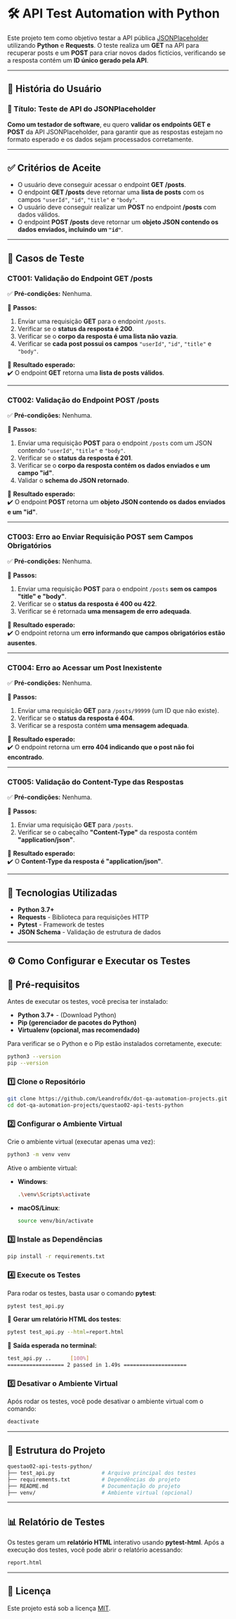 # 🛠 API Test Automation with Python  

Este projeto tem como objetivo testar a API pública [JSONPlaceholder](https://jsonplaceholder.typicode.com/posts) utilizando **Python** e **Requests**. O teste realiza um **GET** na API para recuperar posts e um **POST** para criar novos dados fictícios, verificando se a resposta contém um **ID único gerado pela API**.

---

## 📌 História do Usuário  

### 🎯 Título: Teste de API do JSONPlaceholder  
**Como um testador de software**, eu quero **validar os endpoints GET e POST** da API JSONPlaceholder, para garantir que as respostas estejam no formato esperado e os dados sejam processados corretamente.  

---

## ✅ Critérios de Aceite  

- O usuário deve conseguir acessar o endpoint **GET /posts**.  
- O endpoint **GET /posts** deve retornar uma **lista de posts** com os campos `"userId"`, `"id"`, `"title"` e `"body"`.  
- O usuário deve conseguir realizar um **POST** no endpoint **/posts** com dados válidos.  
- O endpoint **POST /posts** deve retornar um **objeto JSON contendo os dados enviados, incluindo um `"id"`**.  

---

## 🧪 Casos de Teste  

### **CT001: Validação do Endpoint GET /posts**  
✅ **Pré-condições:** Nenhuma.  

🔹 **Passos:**  
1. Enviar uma requisição **GET** para o endpoint `/posts`.  
2. Verificar se o **status da resposta é 200**.  
3. Verificar se o **corpo da resposta é uma lista não vazia**.  
4. Verificar se **cada post possui os campos** `"userId"`, `"id"`, `"title"` e `"body"`.  

🔹 **Resultado esperado:**  
✔️ O endpoint **GET** retorna uma **lista de posts válidos**.  

---

### **CT002: Validação do Endpoint POST /posts**  
✅ **Pré-condições:** Nenhuma.  

🔹 **Passos:**  
1. Enviar uma requisição **POST** para o endpoint `/posts` com um JSON contendo `"userId"`, `"title"` e `"body"`.  
2. Verificar se o **status da resposta é 201**.  
3. Verificar se o **corpo da resposta contém os dados enviados e um campo "id"**.  
4. Validar o **schema do JSON retornado**.  

🔹 **Resultado esperado:**  
✔️ O endpoint **POST** retorna um **objeto JSON contendo os dados enviados e um "id"**.  

---

### **CT003: Erro ao Enviar Requisição POST sem Campos Obrigatórios**  
✅ **Pré-condições:** Nenhuma.  

🔹 **Passos:**  
1. Enviar uma requisição **POST** para o endpoint `/posts` **sem os campos "title" e "body"**.  
2. Verificar se o **status da resposta é 400 ou 422**.  
3. Verificar se é retornada **uma mensagem de erro adequada**.  

🔹 **Resultado esperado:**  
✔️ O endpoint retorna um **erro informando que campos obrigatórios estão ausentes**.  

---

### **CT004: Erro ao Acessar um Post Inexistente**  
✅ **Pré-condições:** Nenhuma.  

🔹 **Passos:**  
1. Enviar uma requisição **GET** para `/posts/99999` (um ID que não existe).  
2. Verificar se o **status da resposta é 404**.  
3. Verificar se a resposta contém **uma mensagem adequada**.  

🔹 **Resultado esperado:**  
✔️ O endpoint retorna um **erro 404 indicando que o post não foi encontrado**.  

---

### **CT005: Validação do Content-Type das Respostas**  
✅ **Pré-condições:** Nenhuma.  

🔹 **Passos:**  
1. Enviar uma requisição **GET** para `/posts`.  
2. Verificar se o cabeçalho **"Content-Type"** da resposta contém **"application/json"**.  

🔹 **Resultado esperado:**  
✔️ O **Content-Type da resposta é "application/json"**.  

---

## 🚀 Tecnologias Utilizadas  

- **Python 3.7+**  
- **Requests** - Biblioteca para requisições HTTP  
- **Pytest** - Framework de testes  
- **JSON Schema** - Validação de estrutura de dados  

---

## ⚙️ Como Configurar e Executar os Testes  

## 📌 Pré-requisitos
Antes de executar os testes, você precisa ter instalado:

- **Python 3.7+** -  (Download Python)
- **Pip (gerenciador de pacotes do Python)** 
- **Virtualenv (opcional, mas recomendado)**

Para verificar se o Python e o Pip estão instalados corretamente, execute:
```bash
python3 --version
pip --version
```

### **1️⃣ Clone o Repositório**  

```bash
git clone https://github.com/Leandrofdx/dot-qa-automation-projects.git
cd dot-qa-automation-projects/questao02-api-tests-python
```

### **2️⃣ Configurar o Ambiente Virtual**  

Crie o ambiente virtual (executar apenas uma vez):  

```bash
python3 -m venv venv
```

Ative o ambiente virtual:  

- **Windows**:  

  ```bash
  .\venv\Scripts\activate
  ```

- **macOS/Linux**:  

  ```bash
  source venv/bin/activate
  ```

### **3️⃣ Instale as Dependências**  

```bash
pip install -r requirements.txt
```

### **4️⃣ Execute os Testes**  

Para rodar os testes, basta usar o comando **pytest**:  

```bash
pytest test_api.py
```

📌 **Gerar um relatório HTML dos testes**:  

```bash
pytest test_api.py --html=report.html
```

🔹 **Saída esperada no terminal:**  

```bash
test_api.py ..      [100%]
================== 2 passed in 1.49s ====================
```

### **5️⃣ Desativar o Ambiente Virtual**  

Após rodar os testes, você pode desativar o ambiente virtual com o comando:  

```bash
deactivate
```

---

## 📂 Estrutura do Projeto  

```bash
questao02-api-tests-python/
├── test_api.py               # Arquivo principal dos testes
├── requirements.txt          # Dependências do projeto
├── README.md                 # Documentação do projeto
├── venv/                     # Ambiente virtual (opcional)
```

---

## 📊 Relatório de Testes  

Os testes geram um **relatório HTML** interativo usando **pytest-html**. Após a execução dos testes, você pode abrir o relatório acessando:  

```bash
report.html
```

---

## 📝 Licença  

Este projeto está sob a licença [MIT](LICENSE).  